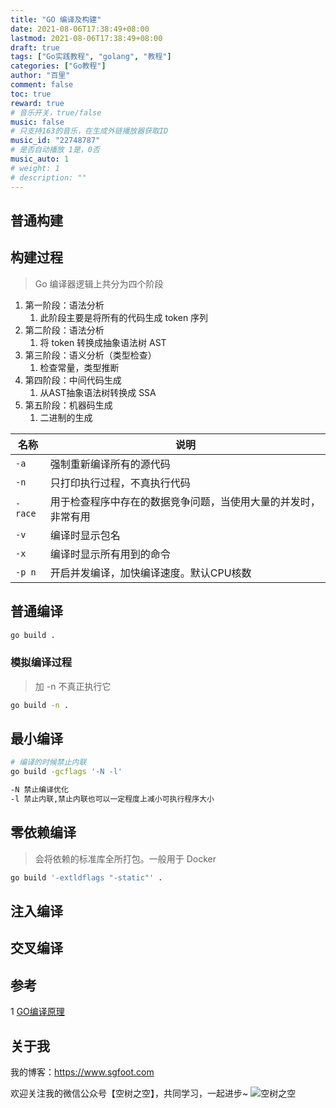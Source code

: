 ```yaml
---
title: "GO 编译及构建"
date: 2021-08-06T17:38:49+08:00
lastmod: 2021-08-06T17:38:49+08:00
draft: true
tags: ["Go实践教程", "golang", "教程"]
categories: ["Go教程"]
author: "百里"
comment: false
toc: true
reward: true
# 音乐开关，true/false
music: false
# 只支持163的音乐，在生成外链播放器获取ID
music_id: "22748787"
# 是否自动播放 1是，0否
music_auto: 1
# weight: 1
# description: ""
---
```




## 普通构建



## 构建过程

> Go 编译器逻辑上共分为四个阶段

1. 第一阶段：语法分析
   1. 此阶段主要是将所有的代码生成 token 序列
2. 第二阶段：语法分析
   1. 将 token 转换成抽象语法树 AST
3. 第三阶段：语义分析（类型检查）
   1. 检查常量，类型推断
4. 第四阶段：中间代码生成
   1. 从AST抽象语法树转换成 SSA
5. 第五阶段：机器码生成
   1. 二进制的生成



| 名称    | 说明                                                         |
| ------- | ------------------------------------------------------------ |
| `-a`    | 强制重新编译所有的源代码                                     |
| `-n`    | 只打印执行过程，不真执行代码                                 |
| `-race` | 用于检查程序中存在的数据竞争问题，当使用大量的并发时，非常有用 |
| `-v`    | 编译时显示包名                                               |
| `-x`    | 编译时显示所有用到的命令                                     |
| `-p n`  | 开启并发编译，加快编译速度。默认CPU核数                      |



## 普通编译

```sh
go build .
```

### 模拟编译过程

>   加 -n  不真正执行它

```sh
go build -n .
```



## 最小编译

```sh
# 编译的时候禁止内联
go build -gcflags '-N -l'

-N 禁止编译优化
-l 禁止内联,禁止内联也可以一定程度上减小可执行程序大小

```



## 零依赖编译 

> 会将依赖的标准库全所打包。一般用于 Docker 

```sh
go build '-extldflags "-static"' .
```



## 注入编译



## 交叉编译







## 参考

1 [GO编译原理](https://draveness.me/golang/docs/part1-prerequisite/ch02-compile/golang-compile-intro/)





## 关于我
我的博客：https://www.sgfoot.com

欢迎关注我的微信公众号【空树之空】，共同学习，一起进步~
![空树之空](https://cdn.jsdelivr.net/gh/yezihack/assets@master/b/20210122112114.png?imageslim)